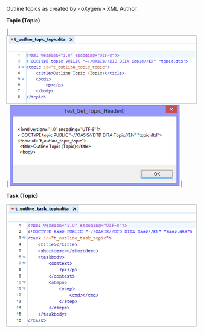 Outline topics as created by &lt;oXygen/&gt; XML Author.

**Topic (Topic)**

| ![image](t_outline_topic_topic.png) | ![image](test_get_topic_header(topic).png) |

**Task (Topic)**

![image](t_outline_task_topic.png)
